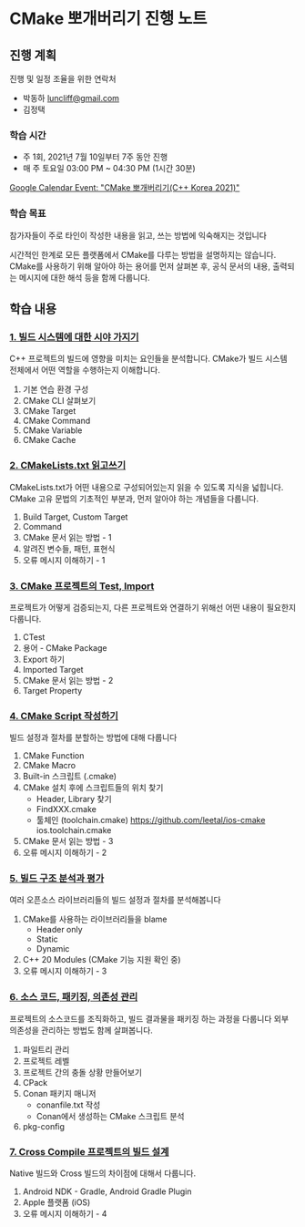 
# CMake 뽀개버리기 진행 노트

## 진행 계획

진행 및 일정 조율을 위한 연락처

* 박동하 luncliff@gmail.com
* 김정택 

### 학습 시간

* 주 1회, 2021년 7월 10일부터 7주 동안 진행
* 매 주 토요일 03:00 PM ~ 04:30 PM (1시간 30분)

[Google Calendar Event: "CMake 뽀개버리기(C++ Korea 2021)"](https://calendar.google.com/event?action=TEMPLATE&tmeid=czJ1YXA0MmthdjJsM200aW0wYjhoMDYydDRfMjAyMTA3MTBUMDYwMDAwWiBsdW5jbGlmZkBt&tmsrc=luncliff%40gmail.com&scp=ALL)

### 학습 목표

참가자들이 주로 타인이 작성한 내용을 읽고, 쓰는 방법에 익숙해지는 것입니다

시간적인 한계로 모든 플랫폼에서 CMake를 다루는 방법을 설명하지는 않습니다.
CMake를 사용하기 위해 알아야 하는 용어를 먼저 살펴본 후,
공식 문서의 내용, 출력되는 메시지에 대한 해석 등을 함께 다룹니다.

## 학습 내용

### [1. 빌드 시스템에 대한 시야 가지기](./ch1.md)

C++ 프로젝트의 빌드에 영향을 미치는 요인들을 분석합니다.
CMake가 빌드 시스템 전체에서 어떤 역할을 수행하는지 이해합니다.

1. 기본 연습 환경 구성 
1. CMake CLI 살펴보기
1. CMake Target
1. CMake Command
1. CMake Variable
1. CMake Cache

### [2. CMakeLists.txt 읽고쓰기](./ch2.md)

CMakeLists.txt가 어떤 내용으로 구성되어있는지 읽을 수 있도록 지식을 넓힙니다.
CMake 고유 문법의 기초적인 부분과, 먼저 알아야 하는 개념들을 다룹니다.

1. Build Target, Custom Target
1. Command
1. CMake 문서 읽는 방법 - 1
1. 알려진 변수들, 패턴, 표현식
1. 오류 메시지 이해하기 - 1

### [3. CMake 프로젝트의 Test, Import](./ch3.md)

프로젝트가 어떻게 검증되는지, 다른 프로젝트와 연결하기 위해선 어떤 내용이 필요한지 다룹니다.

1. CTest
1. 용어 - CMake Package
1. Export 하기
1. Imported Target
1. CMake 문서 읽는 방법 - 2
1. Target Property

### [4. CMake Script 작성하기](./ch4.md)

빌드 설정과 절차를 분할하는 방법에 대해 다룹니다

1. CMake Function
1. CMake Macro
1. Built-in 스크립트 (.cmake)
1. CMake 설치 후에 스크립트들의 위치 찾기
    * Header, Library 찾기
    * FindXXX.cmake
    * 툴체인 (toolchain.cmake)
      https://github.com/leetal/ios-cmake ios.toolchain.cmake
1. CMake 문서 읽는 방법 - 3
1. 오류 메시지 이해하기 - 2

### [5. 빌드 구조 분석과 평가](./ch5.md)

여러 오픈소스 라이브러리들의 빌드 설정과 절차를 분석해봅니다

1. CMake를 사용하는 라이브러리들을 blame
   * Header only
   * Static
   * Dynamic
1. C++ 20 Modules (CMake 기능 지원 확인 중)
1. 오류 메시지 이해하기 - 3

### [6. 소스 코드, 패키징, 의존성 관리](./ch6.md)
프로젝트의 소스코드를 조직화하고, 빌드 결과물을 패키징 하는 과정을 다룹니다
외부 의존성을 관리하는 방법도 함께 살펴봅니다.

1. 파일트리 관리
1. 프로젝트 레벨
1. 프로젝트 간의 충돌 상황 만들어보기
1. CPack
1. Conan 패키지 매니저
    * conanfile.txt 작성
    * Conan에서 생성하는 CMake 스크립트 분석
1. pkg-config

### [7. Cross Compile 프로젝트의 빌드 설계](./ch7.md)

Native 빌드와 Cross 빌드의 차이점에 대해서 다룹니다.

1. Android NDK - Gradle, Android Gradle Plugin
1. Apple 플랫폼 (iOS)
1. 오류 메시지 이해하기 - 4
